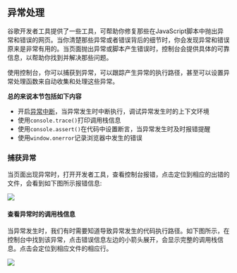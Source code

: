 ## 异常处理

谷歌开发者工具提供了一些工具，可帮助你修复那些在JavaScript脚本中抛出异常和错误的网页。当你清楚那些异常或者错误背后的细节时，你会发现异常和错误原来是非常有用的。当页面抛出异常或脚本产生错误时，控制台会提供具体的可靠信息，以帮助你找到并解决那些问题。

使用控制台，你可以捕获到异常，可以跟踪产生异常的执行路径，甚至可以设置异常处理函数来自动收集和处理这些异常。

**总的来说本节包括如下内容**

* 开启[异常中断](设置断点.md)，当异常发生时中断执行，调试异常发生时的上下文环境
* 使用`console.trace()`打印调用栈信息
* 使用`console.assert()`在代码中设置断言，当异常发生时及时报错提醒
* 使用`window.onerror`记录浏览器中发生的错误

### 捕获异常

当页面出现异常时，打开开发者工具，查看控制台报错，点击定位到相应的出错的文件，会看到如下图所示报错信息:

![](https://developers.google.cn/web/tools/chrome-devtools/console/images/track-exceptions-tracking-exceptions.jpg)

#### 查看异常时的调用栈信息

当异常发生时，我们有时需要知道导致异常发生的代码执行路径。如下图所示，在控制台中找到该异常，点击错误信息左边的小箭头展开，会显示完整的调用栈信息。点击会定位到相应文件的相应行。

![](https://developers.google.cn/web/tools/chrome-devtools/console/images/track-exceptions-exception-stack-trace.jpg)

